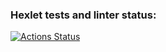 ### Hexlet tests and linter status:
[![Actions Status](https://github.com/zoyart/java-project-61/actions/workflows/hexlet-check.yml/badge.svg)](https://github.com/zoyart/java-project-61/actions)